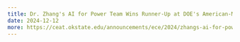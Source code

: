 ```yaml
---
title: Dr. Zhang's AI for Power Team Wins Runner-Up at DOE's American-Made Challenges Competition
date: 2024-12-12
more: https://ceat.okstate.edu/announcements/ece/2024/zhangs-ai-for-power-team-won-runner-up-at-does-american-made-challenges-competition.html
---
```

